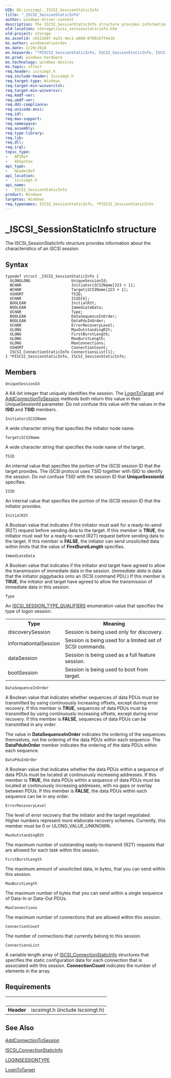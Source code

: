 ```yaml
---
UID: NS:iscsimgt._ISCSI_SessionStaticInfo
title: "_ISCSI_SessionStaticInfo"
author: windows-driver-content
description: The ISCSI_SessionStaticInfo structure provides information about the characteristics of an iSCSI session.
old-location: storage\iscsi_sessionstaticinfo.htm
old-project: storage
ms.assetid: c652268f-4a31-4ec1-a668-8700cb7f4e1b
ms.author: windowsdriverdev
ms.date: 3/29/2018
ms.keywords: "*PISCSI_SessionStaticInfo, ISCSI_SessionStaticInfo, ISCSI_SessionStaticInfo structure [Storage Devices], PISCSI_SessionStaticInfo, PISCSI_SessionStaticInfo structure pointer [Storage Devices], _ISCSI_SessionStaticInfo, iscsimgt/ISCSI_SessionStaticInfo, iscsimgt/PISCSI_SessionStaticInfo, storage.iscsi_sessionstaticinfo, structs-iSCSI_94ec0954-b409-4acf-8935-7c8dc6b0d095.xml"
ms.prod: windows-hardware
ms.technology: windows-devices
ms.topic: struct
req.header: iscsimgt.h
req.include-header: Iscsimgt.h
req.target-type: Windows
req.target-min-winverclnt: 
req.target-min-winversvr: 
req.kmdf-ver: 
req.umdf-ver: 
req.ddi-compliance: 
req.unicode-ansi: 
req.idl: 
req.max-support: 
req.namespace: 
req.assembly: 
req.type-library: 
req.lib: 
req.dll: 
req.irql: 
topic_type:
-	APIRef
-	kbSyntax
api_type:
-	HeaderDef
api_location:
-	iscsimgt.h
api_name:
-	ISCSI_SessionStaticInfo
product: Windows
targetos: Windows
req.typenames: ISCSI_SessionStaticInfo, *PISCSI_SessionStaticInfo
---
```


# _ISCSI_SessionStaticInfo structure
The ISCSI_SessionStaticInfo structure provides information about the characteristics of an iSCSI session.

## Syntax
```
typedef struct _ISCSI_SessionStaticInfo {
  ULONGLONG                  UniqueSessionId;
  WCHAR                      InitiatoriSCSIName[223 + 1];
  WCHAR                      TargetiSCSIName[223 + 1];
  USHORT                     TSID;
  UCHAR                      ISID[6];
  BOOLEAN                    InitialR2t;
  BOOLEAN                    ImmediateData;
  UCHAR                      Type;
  BOOLEAN                    DataSequenceInOrder;
  BOOLEAN                    DataPduInOrder;
  UCHAR                      ErrorRecoveryLevel;
  ULONG                      MaxOutstandingR2t;
  ULONG                      FirstBurstLength;
  ULONG                      MaxBurstLength;
  ULONG                      MaxConnections;
  USHORT                     ConnectionCount;
  ISCSI_ConnectionStaticInfo ConnectionsList[1];
} *PISCSI_SessionStaticInfo, ISCSI_SessionStaticInfo;
```

## Members


`UniqueSessionId`

A 64-bit integer that uniquely identifies the session. The <a href="https://msdn.microsoft.com/library/windows/hardware/ff561599">LoginToTarget</a> and <a href="https://msdn.microsoft.com/library/windows/hardware/ff550121">AddConnectionToSession</a> methods both return this value in their UniqueSessionId parameter. Do not confuse this value with the values in the <b>ISID</b> and <b>TSID</b> members.

`InitiatoriSCSIName`

A wide character string that specifies the initiator node name.

`TargetiSCSIName`

A wide character string that specifies the node name of the target.

`TSID`

An internal value that specifies the portion of the iSCSI session ID that the target provides. The iSCSI protocol uses TSID together with ISID to identify the session. Do not confuse TSID with the session ID that <b>UniqueSessionId</b> specifies.

`ISID`

An internal value that specifies the portion of the iSCSI session ID that the initiator provides.

`InitialR2t`

A Boolean value that indicates if the initiator must wait for a ready-to-send (R2T) request before sending data to the target. If this member is <b>TRUE</b>, the initiator must wait for a ready-to-send (R2T) request before sending data to the target. If this member is <b>FALSE</b>, the initiator can send unsolicited data within limits that the value of <b>FirstBurstLength</b> specifies.

`ImmediateData`

A Boolean value that indicates if the initiator and target have agreed to allow the transmission of immediate data in the session. (<i>Immediate data</i> is data that the initiator piggybacks onto an iSCSI command PDU.) If this member is <b>TRUE</b>, the initiator and target have agreed to allow the transmission of immediate data in this session.

`Type`

An <a href="https://msdn.microsoft.com/library/windows/hardware/ff561567">ISCSI_SESSION_TYPE_QUALIFIERS</a> enumeration value that specifies the type of logon session.

<table>
<tr>
<th>Type</th>
<th>Meaning</th>
</tr>
<tr>
<td>
discoverySession

</td>
<td>
Session is being used only for discovery.

</td>
</tr>
<tr>
<td>
informationtalSession

</td>
<td>
Session is being used for a limited set of SCSI commands.

</td>
</tr>
<tr>
<td>
dataSession

</td>
<td>
Session is being used as a full feature session.

</td>
</tr>
<tr>
<td>
bootSession

</td>
<td>
Session is being used to boot from target.

</td>
</tr>
</table>

`DataSequenceInOrder`

A Boolean value that indicates whether sequences of data PDUs must be transmitted by using continuously increasing offsets, except during error recovery. If this member is <b>TRUE</b>, sequences of data PDUs must be transmitted by using continuously increasing offsets, except during error recovery. If this member is <b>FALSE</b>, sequences of data PDUs can be transmitted in any order. 

The value in <b>DataSequenceInOrder</b> indicates the ordering of the sequences themselves, not the ordering of the data PDUs within each sequence. The <b>DataPduInOrder</b> member indicates the ordering of the data PDUs within each sequence.

`DataPduInOrder`

A Boolean value that indicates whether the data PDUs within a sequence of data PDUs must be located at continuously increasing addresses. If this member is <b>TRUE</b>, the data PDUs within a sequence of data PDUs must be located at continuously increasing addresses, with no gaps or overlay between PDUs. If this member is <b>FALSE</b>, the data PDUs within each sequence can be in any order.

`ErrorRecoveryLevel`

The level of error recovery that the initiator and the target negotiated. Higher numbers represent more elaborate recovery schemes. Currently, this member must be 0 or ULONG_VALUE_UNKNOWN.

`MaxOutstandingR2t`

The maximum number of outstanding ready-to-transmit (R2T) requests that are allowed for each task within this session.

`FirstBurstLength`

The maximum amount of unsolicited data, in bytes, that you can send within this session.

`MaxBurstLength`

The maximum number of bytes that you can send within a single sequence of Data-In or Data-Out PDUs.

`MaxConnections`

The maximum number of connections that are allowed within this session.

`ConnectionCount`

The number of connections that currently belong to this session.

`ConnectionsList`

A variable length array of <a href="https://msdn.microsoft.com/library/windows/hardware/ff561489">ISCSI_ConnectionStaticInfo</a> structures that specifies the static configuration data for each connection that is associated with this session. <b>ConnectionCount</b> indicates the number of elements in the array.


## Requirements
| &nbsp; | &nbsp; |
| ---- |:---- |
| **Header** | iscsimgt.h (include Iscsimgt.h) |

## See Also

<a href="https://msdn.microsoft.com/library/windows/hardware/ff550121">AddConnectionToSession</a>



<a href="https://msdn.microsoft.com/library/windows/hardware/ff561489">ISCSI_ConnectionStaticInfo</a>



<a href="https://msdn.microsoft.com/library/windows/hardware/ff561598">LOGINSESSIONTYPE</a>



<a href="https://msdn.microsoft.com/library/windows/hardware/ff561599">LoginToTarget</a>